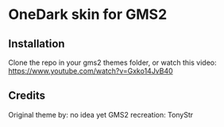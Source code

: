 # OneDark skin for GMS2

## Installation

Clone the repo in your gms2 themes folder, or watch this video: https://www.youtube.com/watch?v=Gxko14JvB40

## Credits

Original theme by: no idea yet
GMS2 recreation: TonyStr
